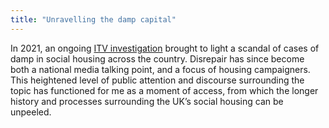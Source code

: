 ```yaml
---
title: "Unravelling the damp capital"
---
```


In 2021, an ongoing [ITV investigation](media/ITV-Surviving-squalor) brought to light a scandal of cases of damp in social housing across the country. Disrepair has since become both a national media talking point, and a focus of housing campaigners. This heightened level of public attention and discourse surrounding the topic has functioned for me as a moment of access, from which the longer history and processes surrounding the UK’s social housing can be unpeeled.  

